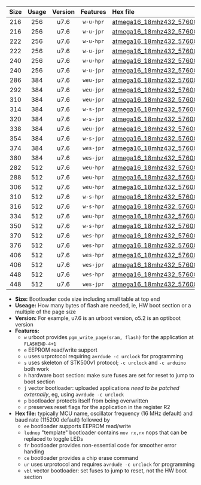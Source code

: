 |Size|Usage|Version|Features|Hex file|
|:-:|:-:|:-:|:-:|:--|
|216|256|u7.6|`w-u-hpr`|[atmega16_18mhz432_57600bps_ur.hex](https://raw.githubusercontent.com/stefanrueger/urboot/main//atmega16_18mhz432_57600bps_ur.hex)|
|216|256|u7.6|`w-u-jpr`|[atmega16_18mhz432_57600bps_ur_vbl.hex](https://raw.githubusercontent.com/stefanrueger/urboot/main//atmega16_18mhz432_57600bps_ur_vbl.hex)|
|222|256|u7.6|`w-u-hpr`|[atmega16_18mhz432_57600bps_lednop_ur.hex](https://raw.githubusercontent.com/stefanrueger/urboot/main//atmega16_18mhz432_57600bps_lednop_ur.hex)|
|222|256|u7.6|`w-u-jpr`|[atmega16_18mhz432_57600bps_lednop_ur_vbl.hex](https://raw.githubusercontent.com/stefanrueger/urboot/main//atmega16_18mhz432_57600bps_lednop_ur_vbl.hex)|
|240|256|u7.6|`w-u-hpr`|[atmega16_18mhz432_57600bps_lednop_fr_ur.hex](https://raw.githubusercontent.com/stefanrueger/urboot/main//atmega16_18mhz432_57600bps_lednop_fr_ur.hex)|
|240|256|u7.6|`w-u-jpr`|[atmega16_18mhz432_57600bps_lednop_fr_ur_vbl.hex](https://raw.githubusercontent.com/stefanrueger/urboot/main//atmega16_18mhz432_57600bps_lednop_fr_ur_vbl.hex)|
|286|384|u7.6|`weu-jpr`|[atmega16_18mhz432_57600bps_ee_ur_vbl.hex](https://raw.githubusercontent.com/stefanrueger/urboot/main//atmega16_18mhz432_57600bps_ee_ur_vbl.hex)|
|292|384|u7.6|`weu-jpr`|[atmega16_18mhz432_57600bps_ee_lednop_ur_vbl.hex](https://raw.githubusercontent.com/stefanrueger/urboot/main//atmega16_18mhz432_57600bps_ee_lednop_ur_vbl.hex)|
|310|384|u7.6|`weu-jpr`|[atmega16_18mhz432_57600bps_ee_lednop_fr_ur_vbl.hex](https://raw.githubusercontent.com/stefanrueger/urboot/main//atmega16_18mhz432_57600bps_ee_lednop_fr_ur_vbl.hex)|
|314|384|u7.6|`w-s-jpr`|[atmega16_18mhz432_57600bps_vbl.hex](https://raw.githubusercontent.com/stefanrueger/urboot/main//atmega16_18mhz432_57600bps_vbl.hex)|
|320|384|u7.6|`w-s-jpr`|[atmega16_18mhz432_57600bps_lednop_vbl.hex](https://raw.githubusercontent.com/stefanrueger/urboot/main//atmega16_18mhz432_57600bps_lednop_vbl.hex)|
|338|384|u7.6|`weu-jpr`|[atmega16_18mhz432_57600bps_ee_lednop_fr_ce_ur_vbl.hex](https://raw.githubusercontent.com/stefanrueger/urboot/main//atmega16_18mhz432_57600bps_ee_lednop_fr_ce_ur_vbl.hex)|
|354|384|u7.6|`w-s-jpr`|[atmega16_18mhz432_57600bps_lednop_fr_vbl.hex](https://raw.githubusercontent.com/stefanrueger/urboot/main//atmega16_18mhz432_57600bps_lednop_fr_vbl.hex)|
|374|384|u7.6|`wes-jpr`|[atmega16_18mhz432_57600bps_ee_vbl.hex](https://raw.githubusercontent.com/stefanrueger/urboot/main//atmega16_18mhz432_57600bps_ee_vbl.hex)|
|380|384|u7.6|`wes-jpr`|[atmega16_18mhz432_57600bps_ee_lednop_vbl.hex](https://raw.githubusercontent.com/stefanrueger/urboot/main//atmega16_18mhz432_57600bps_ee_lednop_vbl.hex)|
|282|512|u7.6|`weu-hpr`|[atmega16_18mhz432_57600bps_ee_ur.hex](https://raw.githubusercontent.com/stefanrueger/urboot/main//atmega16_18mhz432_57600bps_ee_ur.hex)|
|288|512|u7.6|`weu-hpr`|[atmega16_18mhz432_57600bps_ee_lednop_ur.hex](https://raw.githubusercontent.com/stefanrueger/urboot/main//atmega16_18mhz432_57600bps_ee_lednop_ur.hex)|
|306|512|u7.6|`weu-hpr`|[atmega16_18mhz432_57600bps_ee_lednop_fr_ur.hex](https://raw.githubusercontent.com/stefanrueger/urboot/main//atmega16_18mhz432_57600bps_ee_lednop_fr_ur.hex)|
|310|512|u7.6|`w-s-hpr`|[atmega16_18mhz432_57600bps.hex](https://raw.githubusercontent.com/stefanrueger/urboot/main//atmega16_18mhz432_57600bps.hex)|
|316|512|u7.6|`w-s-hpr`|[atmega16_18mhz432_57600bps_lednop.hex](https://raw.githubusercontent.com/stefanrueger/urboot/main//atmega16_18mhz432_57600bps_lednop.hex)|
|334|512|u7.6|`weu-hpr`|[atmega16_18mhz432_57600bps_ee_lednop_fr_ce_ur.hex](https://raw.githubusercontent.com/stefanrueger/urboot/main//atmega16_18mhz432_57600bps_ee_lednop_fr_ce_ur.hex)|
|350|512|u7.6|`w-s-hpr`|[atmega16_18mhz432_57600bps_lednop_fr.hex](https://raw.githubusercontent.com/stefanrueger/urboot/main//atmega16_18mhz432_57600bps_lednop_fr.hex)|
|370|512|u7.6|`wes-hpr`|[atmega16_18mhz432_57600bps_ee.hex](https://raw.githubusercontent.com/stefanrueger/urboot/main//atmega16_18mhz432_57600bps_ee.hex)|
|376|512|u7.6|`wes-hpr`|[atmega16_18mhz432_57600bps_ee_lednop.hex](https://raw.githubusercontent.com/stefanrueger/urboot/main//atmega16_18mhz432_57600bps_ee_lednop.hex)|
|406|512|u7.6|`wes-hpr`|[atmega16_18mhz432_57600bps_ee_lednop_fr.hex](https://raw.githubusercontent.com/stefanrueger/urboot/main//atmega16_18mhz432_57600bps_ee_lednop_fr.hex)|
|406|512|u7.6|`wes-jpr`|[atmega16_18mhz432_57600bps_ee_lednop_fr_vbl.hex](https://raw.githubusercontent.com/stefanrueger/urboot/main//atmega16_18mhz432_57600bps_ee_lednop_fr_vbl.hex)|
|448|512|u7.6|`wes-hpr`|[atmega16_18mhz432_57600bps_ee_lednop_fr_ce.hex](https://raw.githubusercontent.com/stefanrueger/urboot/main//atmega16_18mhz432_57600bps_ee_lednop_fr_ce.hex)|
|448|512|u7.6|`wes-jpr`|[atmega16_18mhz432_57600bps_ee_lednop_fr_ce_vbl.hex](https://raw.githubusercontent.com/stefanrueger/urboot/main//atmega16_18mhz432_57600bps_ee_lednop_fr_ce_vbl.hex)|

- **Size:** Bootloader code size including small table at top end
- **Useage:** How many bytes of flash are needed, ie, HW boot section or a multiple of the page size
- **Version:** For example, u7.6 is an urboot version, o5.2 is an optiboot version
- **Features:**
  + `w` urboot provides `pgm_write_page(sram, flash)` for the application at `FLASHEND-4+1`
  + `e` EEPROM read/write support
  + `u` uses urprotocol requiring `avrdude -c urclock` for programming
  + `s` uses skeleton of STK500v1 protocol; `-c urclock` and `-c arduino` both work
  + `h` hardware boot section: make sure fuses are set for reset to jump to boot section
  + `j` vector bootloader: uploaded applications *need to be patched externally*, eg, using `avrdude -c urclock`
  + `p` bootloader protects itself from being overwritten
  + `r` preserves reset flags for the application in the register R2
- **Hex file:** typically MCU name, oscillator frequency (16 MHz default) and baud rate (115200 default) followed by
  + `ee` bootloader supports EEPROM read/write
  + `lednop` "template" bootloader contains `mov rx,rx` nops that can be replaced to toggle LEDs
  + `fr` bootloader provides non-essential code for smoother error handing
  + `ce` bootloader provides a chip erase command
  + `ur` uses urprotocol and requires `avrdude -c urclock` for programming
  + `vbl` vector bootloader: set fuses to jump to reset, not the HW boot section
